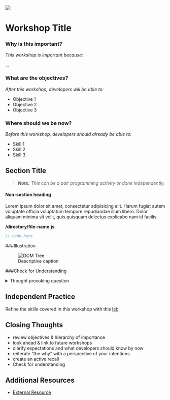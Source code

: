 <!--
Creator: <Name>
Market: SF
-->

![](https://ga-dash.s3.amazonaws.com/production/assets/logo-9f88ae6c9c3871690e33280fcf557f33.png)

# Workshop Title

### Why is this important?
<!-- framing the "why" in big-picture/real world examples -->
*This workshop is important because:*

...

### What are the objectives?
<!-- specific/measurable goal for students to achieve -->
*After this workshop, developers will be able to:*

- Objective 1
- Objective 2
- Objective 3

### Where should we be now?
<!-- call out the skills that are prerequisites -->
*Before this workshop, developers should already be able to:*

- Skill 1
- Skill 2
- Skill 3

## Section Title

<!-- framing on *how* the workshop will be conducted ("pair programming"/"think pair share"/"I do, you do, we do"/etc) -->
>***Note:*** *This can be a pair programming activity or done independently.*

#### Non-section heading

Lorem ipsum dolor sit amet, consectetur adipisicing elit. Harum fugiat autem voluptate officia voluptatum tempore repudiandae illum libero. Dolor aliquam minima sit velit, quis quisquam delectus explicabo nam id facilis.

<!-- File path -->
**/directory/file-name.js**

```js
// code here
```

###Illustration
<figure>
  <img src="http://www.computerhope.com/jargon/d/dom1.jpg" alt="DOM Tree">
  <br>
  <figcaption>Descriptive caption</figcaption>
</figure>

###Check for Understanding

<details>
  <summary>Thought provoking question</summary>
  <p>Mind-blowing explanation</p>
</details>

## Independent Practice
Refine the skills covered in this workshop with this [lab](#)

## Closing Thoughts
- review objectives & hierarchy of importance
- look ahead & link to future workshops
- clarify expectations and what developers should know by now
- reiterate “the why” with a perspective of your intentions
- create an active recall
- Check for understanding

## Additional Resources
- [External Resource](#)
